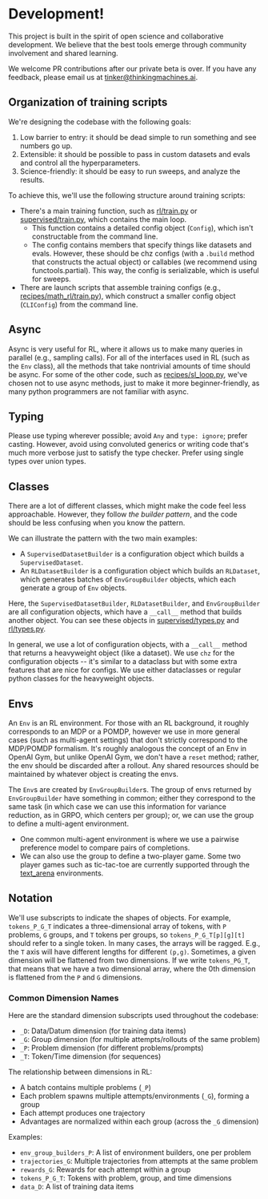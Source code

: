 # Development!

This project is built in the spirit of open science and collaborative development. We believe that the best tools emerge through community involvement and shared learning.

We welcome PR contributions after our private beta is over. If you have any feedback, please email us at tinker@thinkingmachines.ai.

## Organization of training scripts

We're designing the codebase with the following goals:

1. Low barrier to entry: it should be dead simple to run something and see numbers go up.
2. Extensible: it should be possible to pass in custom datasets and evals and control all the hyperparameters.
3. Science-friendly: it should be easy to run sweeps, and analyze the results.

To achieve this, we'll use the following structure around training scripts:

- There's a main training function, such as [rl/train.py](tinker_cookbook/rl/train.py) or [supervised/train.py](tinker_cookbook/supervised/train.py), which contains the main loop.
    - This function contains a detailed config object (`Config`), which isn't constructable from the command line.
    - The config contains members that specify things like datasets and evals. However, these should be chz configs (with a `.build` method that constructs the actual object) or callables (we recommend using functools.partial). This way, the config is serializable, which is useful for sweeps.
- There are launch scripts that assemble training configs (e.g., [recipes/math_rl/train.py](tinker_cookbook/recipes/math_rl/train.py)), which construct a smaller config object (`CLIConfig`) from the command line.

## Async

Async is very useful for RL, where it allows us to make many queries in parallel (e.g., sampling calls). For all of the interfaces used in RL (such as the `Env` class), all the methods that take nontrivial amounts of time should be async. For some of the other code, such as [recipes/sl_loop.py](tinker_cookbook/recipes/sl_loop.py), we've chosen not to use async methods, just to make it more beginner-friendly, as many python programmers are not familiar with async.

## Typing

Please use typing wherever possible; avoid `Any` and `type: ignore`; prefer casting. However, avoid using convoluted generics or writing code that's much more verbose just to satisfy the type checker. Prefer using single types over union types.

## Classes

There are a lot of different classes, which might make the code feel less approachable. However, they follow *the builder pattern*, and the code should be less confusing when you know the pattern.

We can illustrate the pattern with the two main examples:

- A `SupervisedDatasetBuilder` is a configuration object which builds a `SupervisedDataset`.
- An `RLDatasetBuilder` is a configuration object which builds an `RLDataset`, which generates batches of `EnvGroupBuilder` objects, which each generate a group of `Env` objects.

Here, the `SupervisedDatasetBuilder`, `RLDatasetBuilder`, and `EnvGroupBuilder` are all configuration objects, which have a `__call__` method that builds another object. You can see these objects in [supervised/types.py](tinker_cookbook/supervised/types.py) and [rl/types.py](tinker_cookbook/rl/types.py).

In general, we use a lot of configuration objects, with a `__call__` method that returns a heavyweight object (like a dataset). We use `chz` for the configuration objects -- it's similar to a dataclass but with some extra features that are nice for configs. We use either dataclasses or regular python classes for the heavyweight objects.

## Envs

An `Env` is an RL environment. For those with an RL background, it roughly corresponds to an MDP or a POMDP, however we use in more general cases (such as multi-agent settings) that don't strictly correspond to the MDP/POMDP formalism. It's roughly analogous the concept of an Env in OpenAI Gym, but unlike OpenAI Gym, we don't have a `reset` method; rather, the env should be discarded after a rollout. Any shared resources should be maintained by whatever object is creating the envs.

The `Env`s are created by `EnvGroupBuilder`s. The group of envs returned by `EnvGroupBuilder` have something in common; either they correspond to the same task (in which case we can use this information for variance reduction, as in GRPO, which centers per group); or, we can use the group to define a multi-agent environment.

- One common multi-agent environment is where we use a pairwise preference model to compare pairs of completions.
- We can also use the group to define a two-player game. Some two player games such as tic-tac-toe are currently supported through the [text_arena](tinker_cookbook/recipes/multiplayer_rl/text_arena/env.py) environments.


## Notation

We'll use subscripts to indicate the shapes of objects. For example, `tokens_P_G_T` indicates a three-dimensional array of tokens, with `P` problems, `G` groups, and `T` tokens per groups, so `tokens_P_G_T[p][g][t]` should refer to a single token. In many cases, the arrays will be ragged. E.g., the `T` axis will have different lengths for different `(p,g)`. Sometimes, a given dimension will be flattened from two dimensions. If we write `tokens_PG_T`, that means that we have a two dimensional array, where the 0th dimension is flattened from the `P` and `G` dimensions.

### Common Dimension Names

Here are the standard dimension subscripts used throughout the codebase:

- `_D`: Data/Datum dimension (for training data items)
- `_G`: Group dimension (for multiple attempts/rollouts of the same problem)
- `_P`: Problem dimension (for different problems/prompts)
- `_T`: Token/Time dimension (for sequences)

The relationship between dimensions in RL:
- A batch contains multiple problems (`_P`)
- Each problem spawns multiple attempts/environments (`_G`), forming a group
- Each attempt produces one trajectory
- Advantages are normalized within each group (across the `_G` dimension)

Examples:
- `env_group_builders_P`: A list of environment builders, one per problem
- `trajectories_G`: Multiple trajectories from attempts at the same problem
- `rewards_G`: Rewards for each attempt within a group
- `tokens_P_G_T`: Tokens with problem, group, and time dimensions
- `data_D`: A list of training data items
